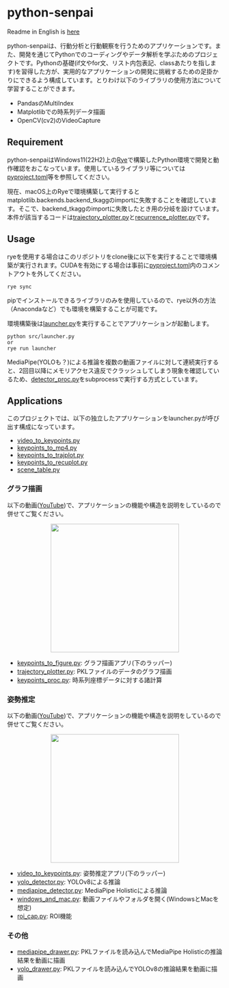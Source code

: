 # python-senpai

Readme in English is [here](README-en.md)

python-senpaiは、行動分析と行動観察を行うためのアプリケーションです。また、開発を通じてPythonでのコーディングやデータ解析を学ぶためのプロジェクトです。Pythonの基礎(if文やfor文、リスト内包表記、classあたりを指します)を習得した方が、実用的なアプリケーションの開発に挑戦するための足掛かりにできるよう構成しています。とりわけ以下のライブラリの使用方法について学習することができます。

 - PandasのMultiIndex
 - Matplotlibでの時系列データ描画
 - OpenCV(cv2)のVideoCapture

## Requirement

python-senpaiはWindows11(22H2)上の[Rye](https://rye-up.com)で構築したPython環境で開発と動作確認をおこなっています。使用しているライブラリ等については[pyproject.toml](pyproject.toml)等を参照してください。

現在、macOS上のRyeで環境構築して実行するとmatplotlib.backends.backend_tkaggのimportに失敗することを確認しています。そこで、backend_tkaggのimportに失敗したとき用の分岐を設けています。本件が該当するコードは[trajectory_plotter.py](src/trajectory_plotter.py)と[recurrence_plotter.py](src/recurrence_plotter.py)です。

## Usage

ryeを使用する場合はこのリポジトリをclone後に以下を実行することで環境構築が実行されます。CUDAを有効にする場合は事前に[pyproject.toml](pyproject.toml)内のコメントアウトを外してください。

```
rye sync
```

pipでインストールできるライブラリのみを使用しているので、rye以外の方法（Anacondaなど）でも環境を構築することが可能です。

環境構築後は[launcher.py](src/launcher.py)を実行することでアプリケーションが起動します。

```
python src/launcher.py
or
rye run launcher
```

MediaPipe(YOLOも？)による推論を複数の動画ファイルに対して連続実行すると、2回目以降にメモリアクセス違反でクラッシュしてしまう現象を確認しているため、[detector_proc.py](src/detector_proc.py)をsubprocessで実行する方式としています。

## Applications

このプロジェクトでは、以下の独立したアプリケーションをlauncher.pyが呼び出す構成になっています。
 - [video_to_keypoints.py](src/video_to_keypoints.py)
 - [keypoints_to_mp4.py](src/keypoints_to_mp4.py)
 - [keypoints_to_trajplot.py](src/keypoints_to_trajplot.py)
 - [keypoints_to_recuplot.py](src/keypoints_to_recuplot.py)
 - [scene_table.py](src/scene_table.py)

### グラフ描画
以下の動画([YouTube](https://youtu.be/c38UHrECGJA?si=k946YKvBmVXjrG8v))で、アプリケーションの機能や構造を説明をしているので併せてご覧ください。
<p align="center">
<a href="https://youtu.be/c38UHrECGJA?si=k946YKvBmVXjrG8v"><img src="http://img.youtube.com/vi/c38UHrECGJA/mqdefault.jpg" width="300"></a>
</p>

 - [keypoints_to_figure.py](src/keypoints_to_figure.py): グラフ描画アプリ(下のラッパー)
 - [trajectory_plotter.py](src/trajectory_plotter.py): PKLファイルのデータのグラフ描画
 - [keypoints_proc.py](src/keypoints_proc.py): 時系列座標データに対する諸計算

### 姿勢推定
以下の動画([YouTube](https://youtu.be/hE8ZoA8gETU?si=iDzTC7EPSqV6PfcA))で、アプリケーションの機能や構造を説明をしているので併せてご覧ください。
<p align="center">
<a href="https://youtu.be/hE8ZoA8gETU?si=iDzTC7EPSqV6PfcA"><img src="http://img.youtube.com/vi/hE8ZoA8gETU/mqdefault.jpg" width="300"></a>
</p>

 - [video_to_keypoints.py](src/video_to_keypoints.py): 姿勢推定アプリ(下のラッパー)
 - [yolo_detector.py](src/yolo_detector.py): YOLOv8による推論
 - [mediapipe_detector.py](src/mediapipe_detector.py): MediaPipe Holisticによる推論
 - [windows_and_mac.py](src/windows_and_mac.py): 動画ファイルやフォルダを開く(WindowsとMacを想定)
 - [roi_cap.py](src/roi_cap.py): ROI機能

### その他
 - [mediapipe_drawer.py](src/mediapipe_drawer.py): PKLファイルを読み込んでMediaPipe Holisticの推論結果を動画に描画
 - [yolo_drawer.py](src/yolo_drawer.py): PKLファイルを読み込んでYOLOv8の推論結果を動画に描画
